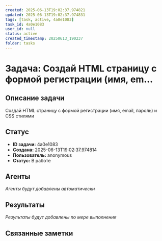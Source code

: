 ```yaml
---
created: 2025-06-13T19:02:37.974821
updated: 2025-06-13T19:02:37.974831
tags: [task, active, 4a0e1083]
task_id: 4a0e1083
user_id: null
status: active
created_timestamp: 20250613_190237
folder: tasks
---
```


# Задача: Создай HTML страницу с формой регистрации (имя, em...

## Описание задачи

Создай HTML страницу с формой регистрации (имя, email, пароль) и CSS стилями

## Статус
- **ID задачи:** 4a0e1083
- **Создана:** 2025-06-13T19:02:37.974814
- **Пользователь:** anonymous
- **Статус:** В работе

## Агенты
*Агенты будут добавлены автоматически*

## Результаты
*Результаты будут добавлены по мере выполнения*

## Связанные заметки
